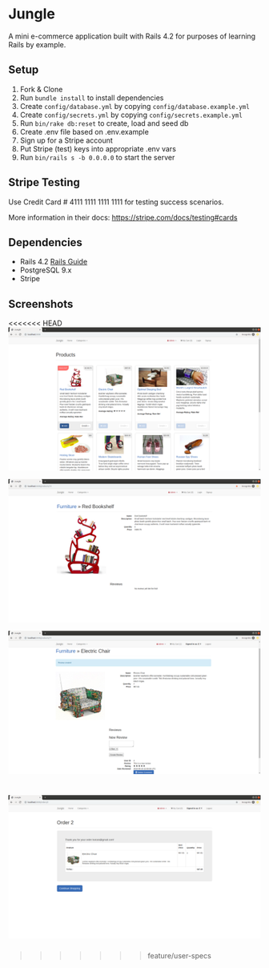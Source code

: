 # Jungle

A mini e-commerce application built with Rails 4.2 for purposes of learning Rails by example.


## Setup

1. Fork & Clone
2. Run `bundle install` to install dependencies
3. Create `config/database.yml` by copying `config/database.example.yml`
4. Create `config/secrets.yml` by copying `config/secrets.example.yml`
5. Run `bin/rake db:reset` to create, load and seed db
6. Create .env file based on .env.example
7. Sign up for a Stripe account
8. Put Stripe (test) keys into appropriate .env vars
9. Run `bin/rails s -b 0.0.0.0` to start the server

## Stripe Testing

Use Credit Card # 4111 1111 1111 1111 for testing success scenarios.

More information in their docs: <https://stripe.com/docs/testing#cards>

## Dependencies

* Rails 4.2 [Rails Guide](http://guides.rubyonrails.org/v4.2/)
* PostgreSQL 9.x
* Stripe

## Screenshots

<<<<<<< HEAD
!['Screenshot Of Main Page'](https://github.com/basktballer/jungle-rails/blob/master/docs/main.png)

!['Screenshot Of Detailed Product'](https://github.com/basktballer/jungle-rails/blob/master/docs/detail_product.png)

!['Screenshot Of Writing Review'](https://github.com/basktballer/jungle-rails/blob/master/docs/review.png)

!['Screenshot Of Order Summary'](https://github.com/basktballer/jungle-rails/blob/master/docs/order_summary.png)
=======

>>>>>>> feature/user-specs
